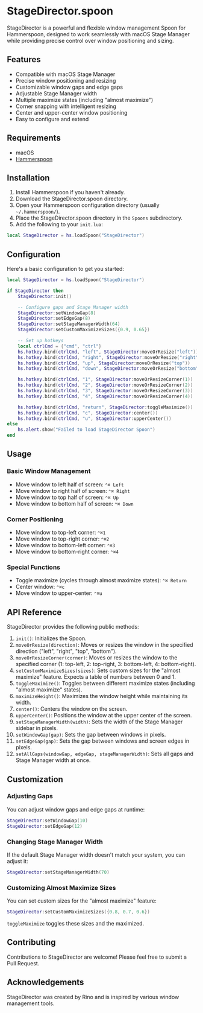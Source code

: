 # StageDirector.spoon

StageDirector is a powerful and flexible window management Spoon for Hammerspoon, designed to work seamlessly with macOS Stage Manager while providing precise control over window positioning and sizing.

## Features

- Compatible with macOS Stage Manager
- Precise window positioning and resizing
- Customizable window gaps and edge gaps
- Adjustable Stage Manager width
- Multiple maximize states (including "almost maximize")
- Corner snapping with intelligent resizing
- Center and upper-center window positioning
- Easy to configure and extend

## Requirements

- macOS
- [Hammerspoon](http://www.hammerspoon.org/)

## Installation

1. Install Hammerspoon if you haven't already.
2. Download the StageDirector.spoon directory.
3. Open your Hammerspoon configuration directory (usually `~/.hammerspoon/`).
4. Place the StageDirector.spoon directory in the `Spoons` subdirectory.
5. Add the following to your `init.lua`:

```lua
local StageDirector = hs.loadSpoon("StageDirector")
```

## Configuration

Here's a basic configuration to get you started:

```lua
local StageDirector = hs.loadSpoon("StageDirector")

if StageDirector then
    StageDirector:init()

    -- Configure gaps and Stage Manager width
    StageDirector:setWindowGap(8)
    StageDirector:setEdgeGap(8)
    StageDirector:setStageManagerWidth(64)
    StageDirector:setCustomMaximizeSizes({0.9, 0.65})

    -- Set up hotkeys
    local ctrlCmd = {"cmd", "ctrl"}
    hs.hotkey.bind(ctrlCmd, "left", StageDirector:moveOrResize("left"))
    hs.hotkey.bind(ctrlCmd, "right", StageDirector:moveOrResize("right"))
    hs.hotkey.bind(ctrlCmd, "up", StageDirector:moveOrResize("top"))
    hs.hotkey.bind(ctrlCmd, "down", StageDirector:moveOrResize("bottom"))

    hs.hotkey.bind(ctrlCmd, "1", StageDirector:moveOrResizeCorner(1))
    hs.hotkey.bind(ctrlCmd, "2", StageDirector:moveOrResizeCorner(2))
    hs.hotkey.bind(ctrlCmd, "3", StageDirector:moveOrResizeCorner(3))
    hs.hotkey.bind(ctrlCmd, "4", StageDirector:moveOrResizeCorner(4))

    hs.hotkey.bind(ctrlCmd, "return", StageDirector:toggleMaximize())
    hs.hotkey.bind(ctrlCmd, "c", StageDirector:center())
    hs.hotkey.bind(ctrlCmd, "u", StageDirector:upperCenter())
else
    hs.alert.show("Failed to load StageDirector Spoon")
end
```

## Usage

### Basic Window Management

- Move window to left half of screen: `⌃⌘ Left`
- Move window to right half of screen: `⌃⌘ Right`
- Move window to top half of screen: `⌃⌘ Up`
- Move window to bottom half of screen: `⌃⌘ Down`

### Corner Positioning

- Move window to top-left corner: `⌃⌘1`
- Move window to top-right corner: `⌃⌘2`
- Move window to bottom-left corner: `⌃⌘3`
- Move window to bottom-right corner: `⌃⌘4`

### Special Functions

- Toggle maximize (cycles through almost maximize states): `⌃⌘ Return`
- Center window: `⌃⌘c`
- Move window to upper-center: `⌃⌘u`

## API Reference

StageDirector provides the following public methods:

1. `init()`: Initializes the Spoon.
2. `moveOrResize(direction)`: Moves or resizes the window in the specified direction ("left", "right", "top", "bottom").
3. `moveOrResizeCorner(corner)`: Moves or resizes the window to the specified corner (1: top-left, 2: top-right, 3: bottom-left, 4: bottom-right).
4. `setCustomMaximizeSizes(sizes)`: Sets custom sizes for the "almost maximize" feature. Expects a table of numbers between 0 and 1.
5. `toggleMaximize()`: Toggles between different maximize states (including "almost maximize" states).
6. `maximizeHeight()`: Maximizes the window height while maintaining its width.
7. `center()`: Centers the window on the screen.
8. `upperCenter()`: Positions the window at the upper center of the screen.
9. `setStageManagerWidth(width)`: Sets the width of the Stage Manager sidebar in pixels.
10. `setWindowGap(gap)`: Sets the gap between windows in pixels.
11. `setEdgeGap(gap)`: Sets the gap between windows and screen edges in pixels.
12. `setAllGaps(windowGap, edgeGap, stageManagerWidth)`: Sets all gaps and Stage Manager width at once.

## Customization

### Adjusting Gaps

You can adjust window gaps and edge gaps at runtime:

```lua
StageDirector:setWindowGap(10)
StageDirector:setEdgeGap(12)
```

### Changing Stage Manager Width

If the default Stage Manager width doesn't match your system, you can adjust it:

```lua
StageDirector:setStageManagerWidth(70)
```

### Customizing Almost Maximize Sizes

You can set custom sizes for the "almost maximize" feature:

```lua
StageDirector:setCustomMaximizeSizes({0.8, 0.7, 0.6})
```

`toggleMaximize` toggles these sizes and the maximized.

## Contributing

Contributions to StageDirector are welcome! Please feel free to submit a Pull Request.

## Acknowledgements

StageDirector was created by Rino and is inspired by various window management tools.
